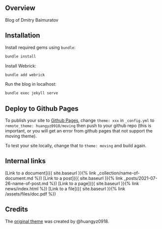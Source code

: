## Overview

Blog of Dmitry Baimuratov

## Installation

Install required gems using `bundle`:
```bash
bundle install
```

Install Webrick:
```bash
bundle add webrick
```

Run the blog in localhost:
```bash
bundle exec jekyll serve
```

## Deploy to Github Pages

To publish your site to [Github Pages](https://pages.github.com/), change `theme: xxx` in `_config.yml` to `remote_theme: huangyz0918/moving` then push to your github repo (this is important, or you will get an error from github pages that not support the moving theme). 

To test your site locally, change that to `theme: moving` and build again.

## Internal links

[Link to a document]({{ site.baseurl }}{% link _collection/name-of-document.md %})
[Link to a post]({{ site.baseurl }}{% link _posts/2021-07-26-name-of-post.md %})
[Link to a page]({{ site.baseurl }}{% link news/index.html %})
[Link to a file]({{ site.baseurl }}{% link /assets/files/doc.pdf %})

## Credits

The [original theme](https://github.com/huangyz0918/moving) was created by @huangyz0918.